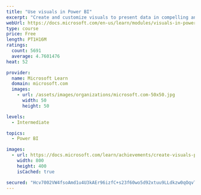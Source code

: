 ```yaml
---
title: "Use visuals in Power BI"
excerpt: "Create and customize visuals to present data in compelling and insightful ways."
webUrl: https://docs.microsoft.com/en-us/learn/modules/visuals-in-power-bi/
type: course
price: Free
length: PT1H16M
ratings:
  count: 5691
  average: 4.7601476
heat: 52

provider:
  name: Microsoft Learn
  domain: microsoft.com
  images:
    - url: /assets/images/organizations/microsoft.com-50x50.jpg
      width: 50
      height: 50

levels:
  - Intermediate

topics:
  - Power BI

images:
  - url: https://docs.microsoft.com/learn/achievements/create-visuals-power-bi-desktop-social.png
    width: 800
    height: 400
    isCached: true

secured: "Hcv7002VW4fsoAmd1u4U3kAEr96izfC+s23f60wo5d92xtuu9LLdkzw0qOqvT7JqczZOtB/DOWe2hp6Ke9m6Cd+5Cy1PLI2W5v2qCajk2r4K5tvhs8KZxRGhH3fhHGkR+CXFXof3yMHn+fFSFU9ay0Nd92TRS1G4F8nVQ2MKvB+yC9uEDHcBBjeK2CwN+K4sqmuJvnUl758Pb0hwcQXKAlqJeRNK+PxkKHL0CRTFmgNjyDgOnqKqM66C14YNOMw+EHUxsQDWkLQbgY/e3a1sflpK8oKPdHwvtH4F7YOQ83yzRGOK3pycoNrKYvTHh1HXMpF8V5CnN44MjoF6z74sjoYCzm2VrdmgCM7mVXzUT5yd63km+gqZonUuX/l7OMhLf0QfmIm1P6stL/QtmV226wy9rMYfl83YsEIK9O6epUI=;bmtR6b18q8p3/vnRwofGmA=="
---
```


